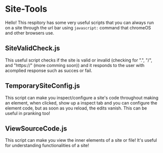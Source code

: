 # Site-Tools
Hello! This respitory has some very useful
scripts that you can always run on a site
through the url bar using ``javascript:``
command that chromeOS and other browsers use.

## SiteValidCheck.js
This useful script checks if the site is valid or invalid
(checking for ".", "/", and "https://" (more comming soon))
and it responds to the user with acomplied response such as
succes or fail.

## TemporarySiteConfig.js
This script can make you inspect/configure a site's code
throughout making an element, when clicked, show up a
inspect tab and you can configure the element code, but
as soon as you reload, the edits vanish. This can be
useful in pranking too!

## ViewSourceCode.js
This script can make you view the inner elements
of a site or file! It's useful for understanding
functionalities of a site!


